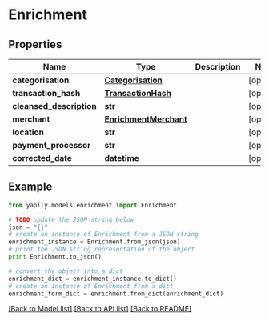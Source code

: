 # Enrichment


## Properties

Name | Type | Description | Notes
------------ | ------------- | ------------- | -------------
**categorisation** | [**Categorisation**](Categorisation.md) |  | [optional] 
**transaction_hash** | [**TransactionHash**](TransactionHash.md) |  | [optional] 
**cleansed_description** | **str** |  | [optional] 
**merchant** | [**EnrichmentMerchant**](EnrichmentMerchant.md) |  | [optional] 
**location** | **str** |  | [optional] 
**payment_processor** | **str** |  | [optional] 
**corrected_date** | **datetime** |  | [optional] 

## Example

```python
from yapily.models.enrichment import Enrichment

# TODO update the JSON string below
json = "{}"
# create an instance of Enrichment from a JSON string
enrichment_instance = Enrichment.from_json(json)
# print the JSON string representation of the object
print Enrichment.to_json()

# convert the object into a dict
enrichment_dict = enrichment_instance.to_dict()
# create an instance of Enrichment from a dict
enrichment_form_dict = enrichment.from_dict(enrichment_dict)
```
[[Back to Model list]](../README.md#documentation-for-models) [[Back to API list]](../README.md#documentation-for-api-endpoints) [[Back to README]](../README.md)


